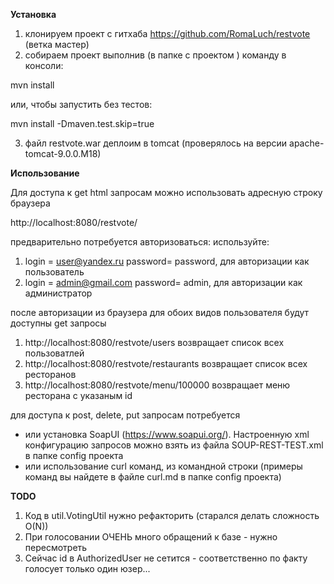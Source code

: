 **Установка**
1) клонируем проект с гитхаба https://github.com/RomaLuch/restvote (ветка мастер)
2) собираем проект выполнив (в папке с проектом ) команду в консоли:
 
 mvn install
 
 или, чтобы запустить без тестов:
 
 mvn install -Dmaven.test.skip=true
 
3) файл restvote.war деплоим в tomcat (проверялось на версии apache-tomcat-9.0.0.M18)

**Использование**

Для доступа к get html запросам можно использовать адресную строку браузера 

http://localhost:8080/restvote/

предварительно потребуется авторизоваться:
используйте:
1) login = user@yandex.ru password= password, для авторизации как пользователь
2) login = admin@gmail.com password= admin, для авторизации как администратор

после авторизации из браузера для обоих видов пользователя будут доступны get запросы 
1) http://localhost:8080/restvote/users возвращает список всех пользоватлей
2) http://localhost:8080/restvote/restaurants возвращает список всех ресторанов
3) http://localhost:8080/restvote/menu/100000 возвращает меню ресторана с указаным id

для доступа к post, delete, put запросам потребуется
 - или установка SoapUI (https://www.soapui.org/).
Настроенную xml конфигурацию запросов можно взять из файла SOUP-REST-TEST.xml в папке config проекта
- или использование curl команд, из командной строки (примеры команд вы найдете в файле curl.md в папке config проекта)

**TODO**
1) Код в util.VotingUtil нужно рефакторить (старался делать сложность O(N))
2) При голосовании ОЧЕНЬ много обращений к базе - нужно пересмотреть
3) Сейчас id в AuthorizedUser не сетится - соответственно по факту голосует только один юзер...